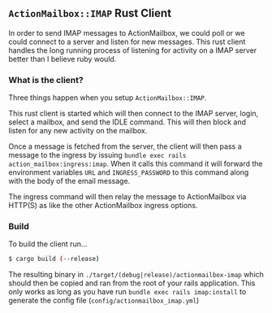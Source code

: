 ## `ActionMailbox::IMAP` Rust Client

In order to send IMAP messages to ActionMailbox, we could poll or we could connect to a server and listen for new messages. This rust client handles the long running process of listening for activity on a IMAP server better than I believe ruby would.

### What is the client?

Three things happen when you setup `ActionMailbox::IMAP`.

This rust client is started which will then connect to the IMAP server, login, select a mailbox, and send the IDLE command. This will then block and listen for any new activity on the mailbox.

Once a message is fetched from the server, the client will then pass a message to the ingress by issuing `bundle exec rails action_mailbox:ingress:imap`. When it calls this command it will forward the environment variables `URL` and `INGRESS_PASSWORD` to this command along with the body of the email message.

The ingress command will then relay the message to ActionMailbox via HTTP(S) as like the other ActionMailbox ingress options.

### Build

To build the client run...

```sh
$ cargo build (--release)
```

The resulting binary in `./target/(debug|release)/actionmailbox-imap` which should then be copied and ran from the root of your rails application. This only works as long as you have run `bundle exec rails imap:install` to generate the config file (`config/actionmailbox_imap.yml`)
